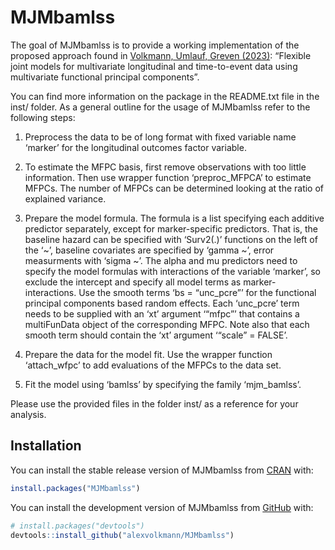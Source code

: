 
<!-- README.md is generated from README.Rmd. Please edit that file -->

# MJMbamlss

<!-- badges: start -->
<!-- badges: end -->

The goal of MJMbamlss is to provide a working implementation of the
proposed approach found in [Volkmann, Umlauf, Greven
(2023)](https://arxiv.org/abs/2311.06409): “Flexible joint models for
multivariate longitudinal and time-to-event data using multivariate
functional principal components”.

You can find more information on the package in the README.txt file in
the inst/ folder. As a general outline for the usage of MJMbamlss refer
to the following steps:

1.  Preprocess the data to be of long format with fixed variable name
    ‘marker’ for the longitudinal outcomes factor variable.

2.  To estimate the MFPC basis, first remove observations with too
    little information. Then use wrapper function ‘preproc_MFPCA’ to
    estimate MFPCs. The number of MFPCs can be determined looking at the
    ratio of explained variance.

3.  Prepare the model formula. The formula is a list specifying each
    additive predictor separately, except for marker-specific
    predictors. That is, the baseline hazard can be specified with
    ‘Surv2(.)’ functions on the left of the ‘~’, baseline covariates are
    specified by ‘gamma ~’, error measurments with ‘sigma ~’. The alpha
    and mu predictors need to specify the model formulas with
    interactions of the variable ‘marker’, so exclude the intercept and
    specify all model terms as marker-interactions. Use the smooth terms
    ‘bs = “unc_pcre”’ for the functional principal components based
    random effects. Each ‘unc_pcre’ term needs to be supplied with an
    ‘xt’ argument ‘“mfpc”’ that contains a multiFunData object of the
    corresponding MFPC. Note also that each smooth term should contain
    the ‘xt’ argument ‘“scale” = FALSE’.

4.  Prepare the data for the model fit. Use the wrapper function
    ‘attach_wfpc’ to add evaluations of the MFPCs to the data set.

5.  Fit the model using ‘bamlss’ by specifying the family ‘mjm_bamlss’.

Please use the provided files in the folder inst/ as a reference for
your analysis.

## Installation

You can install the stable release version of MJMbamlss from
[CRAN](https://cran.r-project.org/) with:

``` r
install.packages("MJMbamlss")
```

You can install the development version of MJMbamlss from
[GitHub](https://github.com/) with:

``` r
# install.packages("devtools")
devtools::install_github("alexvolkmann/MJMbamlss")
```
